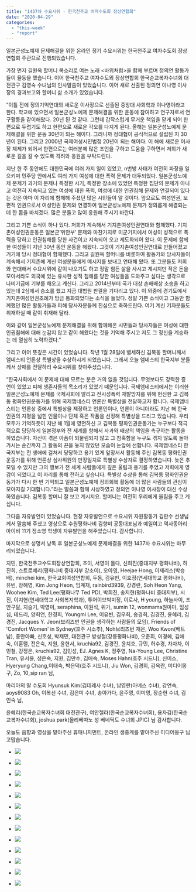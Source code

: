 ```yaml
---
title: "1437차 수요시위 - 한국천주교 여자수도회 장상연합회"
date: "2020-04-29"
categories: 
  - "this-week"
  - "report"
---
```


일본군성노예제 문제해결을 위한 온라인 정기 수요시위는 한국천주교 여자수도회 장상연합회 주관으로 진행되었습니다.

가장 먼저 길원옥 할머니 목소리로 여는 노래 <바위처럼>을 함께 부르며 정의연 활동가들이 율동을 했습니다. 이어 한국천주교 여자수도외 장상연합회 한국순교복자수녀회 대전관구 김영숙 수녀님의 인사말씀이 있었습니다. 이어 새로 선출된 정의연 이나영 이사장의 경과보고와 할머니 삶 소개가 있었습니다.

“이틀 전에 정의기억연대의 새로운 이사장으로 선출된 중앙대 사회학과 이나영이라고 한다. 학교에 있으면서 일본군성노예제 문제해결을 위한 운동에 참여하고 연구자로서 연구활동을 같이해왔다. 20년 된 것 같다. 그런데 갑작스럽게 무거운 책임을 맡게 되어 한편으로 두렵기도 하고 한편으로 새로운 각오를 다지게 된다. 올해는 일본군성노예제 문제해결을 위한 운동 30년이 되는 해이다. 그러니까 정대협이 공식적으로 설립된 지 30년이 된다. 그리고 2000년 국제여성시민법정 20년이 되는 해이다. 이 해에 새로운 이사장 체제가 되어서 한편으로는 여러분께 많은 조언을 구하고 도움을 구하면서 저희가 새로운 길을 갈 수 있도록 격려와 응원을 부탁드린다.

지난 한 주 동안에도 대한민국에 여러 가지 일이 있었고, n번방 사태가 여전히 파장을 일으키며 민주당 안에서도 여러 가지 여성에 대한 폭력 문제가 대두되었다. 일본군성노예제 문제가 과거의 문제나 특정한 시기, 특정한 장소에 있었던 특정한 집단의 문제가 아니고 여전히 지속되고 있는 여성에 대한 폭력, 여성에 대한 인권침해 문제와 연결되어 있다는 것은 아마 이 자리에 함께해 주셨던 많은 시민들이 알 것이다. 앞으로도 여성인권, 보편적 인권으로서 여성인권 문제와 연결하여 일본군성노예제 문제가 정의롭게 해결되는 데 한 몸을 바치겠다. 많은 분들고 많이 응원해 주시기 바란다.

그리고 기쁜 소식이 하나 있다. 저희가 계속해서 기지촌여성인권연대와 함께했다. 기지촌여성인권운동은 일본군‘위안부’ 문제와 마찬가지로 미군기지에서 여성이 성적으로 폭력을 당하고 인권침해를 당한 사건이고 지속되어 오고 제도화되어 왔다. 이 문제에 함께한 여성들이 지난 30년 동안 운동을 해왔다. 그것이 기지촌여성인권연대로 만들어졌고 거기에 당시 정대협이 함께했다. 그리고 길원옥 할머니를 비롯하여 활동가와 당사자들이 계속해서 기지촌에 계신 여성분들에게 메시지를 보내고 연대해 왔다. 또 그분들도 저희와 연대해서 수요시위에 같이 나오기도 하고 정말 힘든 삶을 사시고 계시지만 작은 돈을 모아서라도 외국에 있는 유사한 성적 침해를 당한 여성들을 도와주고 싶다는 생각으로 나비기금에 기부를 해오고 계신다. 그리고 2014년부터 국가 대상 손해배상 소송을 하고 있는데 2심에서 승소를 했고 지금 대법원 판결을 기다리고 있다. 이 와중에 경기도에서 기지촌여성인권조례가 방금 통화되었다는 소식을 들었다. 정말 기쁜 소식이고 그동안 함께했던 많은 활동가들과 피해 당사자분들께 진심으로 축하드린다. 여기 계신 기자분들도 취재하실 때 같이 취재해 달라.

이와 같이 일본군성노예제 문제해결을 위해 함께해온 시민들과 당사자들은 여성에 대한 인권침해에 대해 눈감지 않고 같이 해왔다는 것을 기억해 주시고 저도 그 정신을 계승하는 데 열심히 노력하겠다.”

그리고 이어 뜻깊은 시간이 있었습니다. 작년 1월 28일에 별세하신 김복동 할머니께서 앰네스티 언론상 특별상을 수상하시게 되었습니다. 그래서 오늘 앰네스티 한국지부 분들께서 상패를 전달하러 수요시위를 찾아주셨습니다.

“한국사회에서 이 문제에 대해 모르는 분은 거의 없을 것입니다. 무엇보다도 강력한 증언이 있었고 피해 생존자들의 목소리가 있었기 때문입니다. 국제앰네스티에서는 이러한 일본군성노예제 문제를 국제사회에 알리고 전시성폭력 재발방지를 위해 헌신한 고 김복동 평화인권운동가를 위해 국제앰네스티 언론산 특별상을 전달하고자 합니다. 국제앰네스티는 언론상 중에서 특별상을 제정하고 언론인이나, 언론이 아니더라도 지난 해 한국 인권의 지평을 넓힌 인물이나 단체 혹은 작품을 선정해 특별상을 드리고 있습니다. 우리 모두가 기억하듯이 지난 해 1월에 영면하신 고 김복동 평화인권운동가는 누구보다 적극적으로 당당하게 일본정부와 전 세계를 향해서 사과와 배상의 책임을 촉구하는 활동을 하였습니다. 자신이 겪은 아픔이 되물림되지 않고 그 참혹함을 누구도 겪지 않도록 돌아가시는 순간까지 그 활동의 끈을 놓지 않았던 모습이 눈앞에 선합니다. 국제앰네스티 한국지부는 전 생애에 걸쳐서 당당하고 용기 있게 앞장서서 활동해 주신 김복동 평화인권운동가를 위해 언론상 심사위원의 만장일치로 특별상 수상자로 결정하였습니다. 늦은 추모일 수 있지만 그의 행보가 전 세계 사람들에게 깊은 울림과 용기를 주었고 저희에게 영감이 되었다고 이 자리를 통해 전하고 싶습니다. 특별상 수상을 통해 김복동 평화인권운동가가 다시 한 번 기억되고 일본군성노예제 정의회복 활동에 더 많은 사람들의 관심이 모아지길 기대합니다.”라는 말씀과 함께 시상하였고 정의연 이나영 이사장이 대신 수상하였습니다. 김복동 할머니 잘 보고 계시지요. 할머니는 여전히 우리에게 울림을 주고 계십니다.

그다음 자유발언이 있었습니다. 현장 자유발언으로 수요시위 자원활동가 김판수 선생님께서 말씀해 주셨고 영상으로 수원평화나비 김향미 공동대표님과 예일여고 역사동아리 아이비 11기 정소영 학생이 자유발언을 해주었습니다. 감사합니다.

마지막으로 성명서 낭독 후 일본군성노예제 문제해결을 위한 1437차 수요시위는 마무리되었습니다.

지민, 한국천주교수도회장상연합회, 초이, 서영이 들다, 신희진(중대지부 평화나비), 허진희, 스트로베리(평화나비 중대지부 강소이), 오아영, Heejae Hong, 이제리스(박승배), minchei kim, 한국교회여성연합회, 두동, 김유빈, 이호정(연세대학교 평화나비), 유빈, 장혜영, Kim Jong Heon, 임계재, rainbird3939, 강경란, Soh Heon Yang, Woohee Kim, Ted Lee(평화나무 Ted PD), 박희진, 송지현(​평화나비 중대지부), 시진, 이지현(연세대학교 사회복지학과), 투어이브박미정, 이로사, H young, 하늘사이, 조안구달, 지슬기, 박영미, seraphina, 이원석, 위가, sumin 12, wonmama원마마, 임성심, 테드리, 양희연, 한경희, Youngmi Lee, 이유빈, 김우희, 송경희, 김경진, 윤혜리, 김경진, Jacques Y. Jeon(​브리즈번 인권을 생각하는 사람들의 모임), Friends of 'Comfort Women' in Sydney(​호주 시소추), Noh브리즈번 재은, Woo Kwon(베트남), 종안아빠, 신호성, 박제민, 대전관구 방성철(강릉평화나비), 오춘희, 이경혜, 김애숙, 이훈렬, 전은숙, 지원, 윤현서, kruchia92, 김경진, 윤치호, 규민, 허수경, 차차차, 이민철, 강정은, kruchia92, 김민성, EJ. Agnes K, 정주영, Na-Young Lee, Christine Tran, 유서윤, 성은숙, 지원, 김만수, 김애숙, Moses Hahn(​호주 시드니), 신미소, Hyeryung Chang,이태숙, 박은덕(​호주 시드니), Jiu Won, 김경희, 김옥란, 미디어몽구, Zo, 10\_sip ran 님,

마리아의 딸 수도회 Hyunsuk Kim(​김데레사 수녀), 남영란(​아녜스 수녀), 강연숙, aoys9083 Oh, 이복선 수녀, 김은미 수녀, 송아가다, 윤주영, 이미영, 장순현 수녀, 김인숙 님,

윤혜리(한국순교복자수녀회 대전관구), 여안젤라(한국순교복자수녀회), 용자김(​한국순교복자수녀회), joshua park(​올리베따노 성 베네딕도 수녀회 JPIC) 님 감사합니다.

오늘도 음향과 영상을 맡아주신 휴매니지먼트, 온라인 생중계를 맡아주신 미디어몽구 님 고맙습니다.

- ![](https://womenandwar.net/kr/wp-content/uploads/2020/04/크기변환20200429_164826_HDR-768x1024.jpg)
    
- ![](https://womenandwar.net/kr/wp-content/uploads/2020/04/크기변환IMGP6344.jpg)
    
- ![](https://womenandwar.net/kr/wp-content/uploads/2020/04/크기변환IMGP6364.jpg)
    
- ![](https://womenandwar.net/kr/wp-content/uploads/2020/04/크기변환IMGP6372.jpg)
    
- ![](https://womenandwar.net/kr/wp-content/uploads/2020/04/크기변환IMGP6439.jpg)
    
- ![](https://womenandwar.net/kr/wp-content/uploads/2020/04/크기변환IMGP6444.jpg)
    
- ![](https://womenandwar.net/kr/wp-content/uploads/2020/04/크기변환IMGP6448.jpg)
    
- ![](https://womenandwar.net/kr/wp-content/uploads/2020/04/크기변환KakaoTalk_20200429_164545235.jpg)
    
- ![](https://womenandwar.net/kr/wp-content/uploads/2020/04/크기변환IMGP6388.jpg)
    
- ![](https://womenandwar.net/kr/wp-content/uploads/2020/04/할머니-삶_김복선-01-1-1024x724.jpg)
    
- ![](https://womenandwar.net/kr/wp-content/uploads/2020/04/할머니-삶_김복선-02-1-1024x724.jpg)
    
- ![](https://womenandwar.net/kr/wp-content/uploads/2020/04/할머니-삶_김복선-03-1-1024x724.jpg)
    
- ![](https://womenandwar.net/kr/wp-content/uploads/2020/04/할머니-삶_김복선-04-1-1024x724.jpg)
